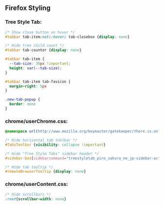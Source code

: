 ## Firefox Styling

### Tree Style Tab:

```css
/* Show close button on hover */
#tabbar tab-item:not(:hover) tab-closebox {display: none}

/* Hide tree child count */
#tabbar tab-counter {display: none}

#tabbar tab-item {
  --tab-size: 30px !important;
  height: var(--tab-size);
}

#tabbar tab-item tab-favicon {
  margin-right: 5px
}

.new-tab-popup {
  border: none
}
```

### chrome/userChrome.css:

```css
@namespace url(http://www.mozilla.org/keymaster/gatekeeper/there.is.only.xul);

/* Hide horizontal tab toolbar */
#TabsToolbar {visibility: collapse !important}

/* Hide "Tree Style Tabs" sidebar header */
#sidebar-box[sidebarcommand="treestyletab_piro_sakura_ne_jp-sidebar-action"] #sidebar-header {display: none}

/* Hide tab tooltip */
#remoteBrowserTooltip {display: none}
```

### chrome/userContent.css:

```css
/* Hide scrollbars */
:root{scrollbar-width: none}
```

